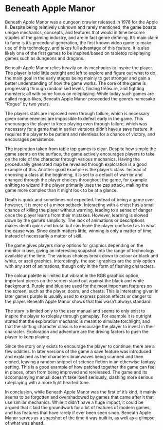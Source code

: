 # Beneath Apple Manor

Beneath Apple Manor was a dungeon crawler released in 1978 for the Apple II. Despite being relatively unknown and rarely mentioned, the game boasts unique mechanics, concepts, and features that would in time become staples of the gaming industry, and are in fact genre defining. It’s main claim to fame is it’s procedural generation, the first known video game to make use of this technology, and takes full advantage of this feature. It is also likely one of the first games to be inspired/based on tabletop roleplaying games such as dungeons and dragons.

Beneath Apple Manor relies heavily on its mechanics to inspire the player. The player is told little outright and left to explore and figure out what to do, the main goal in the early stages being mainly to get stronger and gain a better understanding of how the game works. The core of the game is progressing through randomised levels, finding treasure, and fighting monsters; all with some focus on roleplaying. While today such games are called rogue-likes, Beneath Apple Manor proceeded the genre’s namesake “Rogue” by two years.

&#x20;The players stats are improved even through failure, which is necessary given some enemies are impossible to defeat early in the game. This encourages the player to keep playing even through failure, which was necessary for a game that in earlier versions didn’t have a save feature. It requires the player to be patient and relentless for a chance of victory, and encourages persistence.

The inspiration taken from table top games is clear. Despite how simple the game seems on the surface, the game actively encourages players to take on the role of the character through various mechanics. Having the procedurally generated map be revealed through exploration is a good example of this. Another good example is the player’s class. Instead of choosing a class at the beginning, it is set to a default of warrior and changed through the player choices throughout the game, for example shifting to wizard if the player primarily uses the zap attack, making the game more complex than it might look to be at a glance.

Death is quick and sometimes not expected. Instead of being a game over however, it is more of a minor setback. Interacting with a chest has a small chance of killing the player without warning, leading to a sense of danger once the player learns from their mistakes. However, learning is slowed down by the game’s simplicity. The lack of animations or descriptions makes death quick and brutal but can leave the player confused as to what the cause was. Since death matters little, winning is only a matter of time instead of necessarily a matter of skill.

The game gives players many options for graphics depending on the monitor in use, giving an interesting snapshot into the range of technology available at the time. The various choices break down to colour or black and white, or ascii graphics. Interestingly, the ascii graphics are the only option with any sort of animations, though only in the form of flashing characters.

The colour palette is limited but vibrant in the RGB graphics option, important pieces on the screen stand out against the black and white background. Purple and blue are used for the most important features on the screen, such as the player, doors, and chests. This is interesting given in later games purple is usually used to express poison effects or danger to the player. Beneath Apple Manor shows that this wasn’t always standard.

The story is limited only to the user manual and seems to only exist to inspire the player to roleplay through gameplay. For example it is outright stated that the exploration mechanic is meant to simulate torchlight, and that the shifting character class is to encourage the player to invest in their character. Exploration and adventure are the driving factors to push the player to keep playing.

&#x20;Since the story only exists to encourage the player to continue, there are a few oddities. In later versions of the game a save feature was introduced and explained as the characters brainwaves being scanned and then cloned, leaving a random snippet of science fiction in an otherwise fantasy setting. This is a good example of how patched together the game can feel in places, often from being improved and rereleased. The game and its accompanying manual doesn’t take itself seriously, clashing more serious roleplaying with a more light hearted tone.

In conclusion, while Beneath Apple Manor was the first of it’s kind, it mainly seems to be forgotten and overshadowed by games that came after it that use similar mechanics. While it didn’t have a huge impact, it could be argued that it laid the groundwork for a lot of features of modern games, and has features that have rarely if ever been seen since. Beneath Apple Manor serves as a snapshot of the time it was built in, as well as a glimpse of what was ahead.
